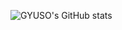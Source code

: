 ![GYUSO's GitHub stats](https://github-readme-stats.vercel.app/api?username=LRO26&show_icons=true&theme=radical)
